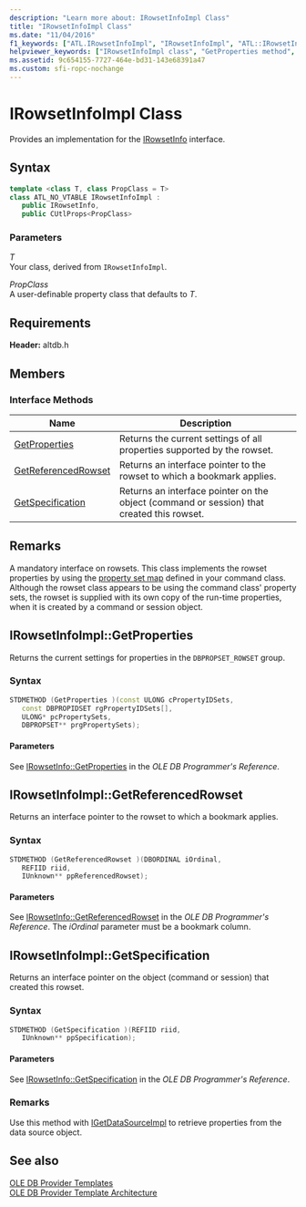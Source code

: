 ```yaml
---
description: "Learn more about: IRowsetInfoImpl Class"
title: "IRowsetInfoImpl Class"
ms.date: "11/04/2016"
f1_keywords: ["ATL.IRowsetInfoImpl", "IRowsetInfoImpl", "ATL::IRowsetInfoImpl", "ATL.IRowsetInfoImpl.GetProperties", "IRowsetInfoImpl.GetProperties", "ATL::IRowsetInfoImpl::GetProperties", "IRowsetInfoImpl::GetProperties", "ATL::IRowsetInfoImpl::GetReferencedRowset", "GetReferencedRowset", "ATL.IRowsetInfoImpl.GetReferencedRowset", "IRowsetInfoImpl.GetReferencedRowset", "IRowsetInfoImpl::GetReferencedRowset", "IRowsetInfoImpl::GetSpecification", "ATL.IRowsetInfoImpl.GetSpecification", "IRowsetInfoImpl.GetSpecification", "GetSpecification", "ATL::IRowsetInfoImpl::GetSpecification"]
helpviewer_keywords: ["IRowsetInfoImpl class", "GetProperties method", "GetReferencedRowset method", "GetSpecification method"]
ms.assetid: 9c654155-7727-464e-bd31-143e68391a47
ms.custom: sfi-ropc-nochange
---
```

# IRowsetInfoImpl Class

Provides an implementation for the [IRowsetInfo](/previous-versions/windows/desktop/ms724541(v=vs.85)) interface.

## Syntax

```cpp
template <class T, class PropClass = T>
class ATL_NO_VTABLE IRowsetInfoImpl :
   public IRowsetInfo,
   public CUtlProps<PropClass>
```

### Parameters

*T*<br/>
Your class, derived from `IRowsetInfoImpl`.

*PropClass*<br/>
A user-definable property class that defaults to *T*.

## Requirements

**Header:** altdb.h

## Members

### Interface Methods

| Name | Description |
|-|-|
|[GetProperties](#getproperties)|Returns the current settings of all properties supported by the rowset.|
|[GetReferencedRowset](#getreferencedrowset)|Returns an interface pointer to the rowset to which a bookmark applies.|
|[GetSpecification](#getspecification)|Returns an interface pointer on the object (command or session) that created this rowset.|

## Remarks

A mandatory interface on rowsets. This class implements the rowset properties by using the [property set map](./macros-for-ole-db-provider-templates.md#begin_propset_map) defined in your command class. Although the rowset class appears to be using the command class' property sets, the rowset is supplied with its own copy of the run-time properties, when it is created by a command or session object.

## <a name="getproperties"></a> IRowsetInfoImpl::GetProperties

Returns the current settings for properties in the `DBPROPSET_ROWSET` group.

### Syntax

```cpp
STDMETHOD (GetProperties )(const ULONG cPropertyIDSets,
   const DBPROPIDSET rgPropertyIDSets[],
   ULONG* pcPropertySets,
   DBPROPSET** prgPropertySets);
```

#### Parameters

See [IRowsetInfo::GetProperties](/previous-versions/windows/desktop/ms719611(v=vs.85)) in the *OLE DB Programmer's Reference*.

## <a name="getreferencedrowset"></a> IRowsetInfoImpl::GetReferencedRowset

Returns an interface pointer to the rowset to which a bookmark applies.

### Syntax

```cpp
STDMETHOD (GetReferencedRowset )(DBORDINAL iOrdinal,
   REFIID riid,
   IUnknown** ppReferencedRowset);
```

#### Parameters

See [IRowsetInfo::GetReferencedRowset](/previous-versions/windows/desktop/ms721145(v=vs.85)) in the *OLE DB Programmer's Reference*. The *iOrdinal* parameter must be a bookmark column.

## <a name="getspecification"></a> IRowsetInfoImpl::GetSpecification

Returns an interface pointer on the object (command or session) that created this rowset.

### Syntax

```cpp
STDMETHOD (GetSpecification )(REFIID riid,
   IUnknown** ppSpecification);
```

#### Parameters

See [IRowsetInfo::GetSpecification](/previous-versions/windows/desktop/ms716746(v=vs.85)) in the *OLE DB Programmer's Reference*.

### Remarks

Use this method with [IGetDataSourceImpl](../../data/oledb/igetdatasourceimpl-class.md) to retrieve properties from the data source object.

## See also

[OLE DB Provider Templates](../../data/oledb/ole-db-provider-templates-cpp.md)<br/>
[OLE DB Provider Template Architecture](../../data/oledb/ole-db-provider-template-architecture.md)

